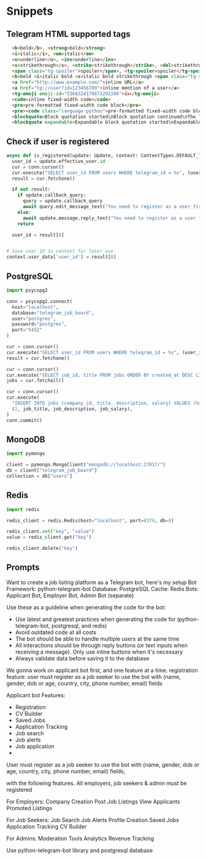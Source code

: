 # Snippets

## Telegram HTML supported tags

```HTML
  <b>bold</b>, <strong>bold</strong>
  <i>italic</i>, <em>italic</em>
  <u>underline</u>, <ins>underline</ins>
  <s>strikethrough</s>, <strike>strikethrough</strike>, <del>strikethrough</del>
  <span class="tg-spoiler">spoiler</span>, <tg-spoiler>spoiler</tg-spoiler>
  <b>bold <i>italic bold <s>italic bold strikethrough <span class="tg-spoiler">italic bold strikethrough spoiler</span></s> <u>underline italic bold</u></i> bold</b>
  <a href="http://www.example.com/">inline URL</a>
  <a href="tg://user?id=123456789">inline mention of a user</a>
  <tg-emoji emoji-id="5368324170671202286">👍</tg-emoji>
  <code>inline fixed-width code</code>
  <pre>pre-formatted fixed-width code block</pre>
  <pre><code class="language-python">pre-formatted fixed-width code block written in the Python programming language</code></pre>
  <blockquote>Block quotation started\nBlock quotation continued\nThe last line of the block quotation</blockquote>
  <blockquote expandable>Expandable block quotation started\nExpandable block quotation continued\nExpandable block quotation continued\nHidden by default part of the block quotation started\nExpandable block quotation continued\nThe last line of the block quotation</blockquote>
```


## Check if user is registered
```py
async def is_registered(update: Update, context: ContextTypes.DEFAULT_TYPE):
  user_id = update.effective_user.id
  cur = conn.cursor()
  cur.execute("SELECT user_id FROM users WHERE telegram_id = %s", (user_id,))
  result = cur.fetchone()

  if not result:
    if update.callback_query:
      query = update.callback_query
      await query.edit_message_text("You need to register as a user first!")
    else:
      await update.message.reply_text("You need to register as a user first!")
    return

  user_id = result[0]


# Save user ID in context for later use
context.user_data['user_id'] = result[0]
```


## PostgreSQL
```py
import psycopg2

conn = psycopg2.connect(
  host="localhost",
  database="telegram_job_board",
  user="postgres",
  password="postgres",
  port="5432"
)

cur = conn.cursor()
cur.execute("SELECT user_id FROM users WHERE telegram_id = %s", (user_id,))
result = cur.fetchone()

cur = conn.cursor()
cur.execute("SELECT job_id, title FROM jobs ORDER BY created_at DESC LIMIT 5")
jobs = cur.fetchall()

cur = conn.cursor()
cur.execute(
  "INSERT INTO jobs (company_id, title, description, salary) VALUES (%s, %s, %s, %s)",
  (2, job_title, job_description, job_salary),
)
conn.commit()
```


## MongoDB
```py
import pymongo

client = pymongo.MongoClient("mongodb://localhost:27017/")
db = client["telegram_job_board"]
collection = db["users"]
```


## Redis
```py
import redis

redis_client = redis.Redis(host="localhost", port=6379, db=0)

redis_client.set("key", "value")
value = redis_client.get("key")

redis_client.delete("key")
```


## Prompts

Want to create a job listing platform as a Telegram bot, here's my setup
Bot Framework: python-telegram-bot
Database: PostgreSQL
Cache: Redis
Bots: Applicant Bot, Employer Bot, Admin Bot (separate)

Use these as a guideline when generating the code for the bot:
- Use latest and greatest practices when generating the code for (python-telegram-bot, postgresql, and redis)
- Avoid outdated code at all costs
- The bot should be able to handle multiple users at the same time
- All interactions should be through reply buttons (or text inputs when receiving a message). Only use inline buttons when it's necessary
- Always validate data before saving it to the database

We gonna work on applicant bot first, and one feature at a time.
registration feature: user must register as a job seeker to use the bot with (name, gender, dob or age, country, city, phone number, email) fields

<!--  -->

Applicant bot
Features:
- Registration
- CV Builder
- Saved Jobs
- Application Tracking
- Job search
- Job alerts
- Job application
- 

User must register as a job seeker to use the bot with (name, gender, dob or age, country, city, phone number, email) fields, 







with the following features. All employers, job seekers & admin must be registered 

For Employers:
Company Creation
Post Job Listings
View Applicants
Promoted Listings

For Job Seekers:
Job Search
Job Alerts
Profile Creation
Saved Jobs
Application Tracking
CV Builder

For Admins:
Moderation Tools
Analytics
Revenue Tracking

Use python-telegram-bot library and postgresql database